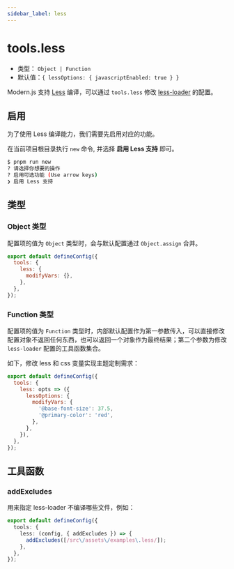 ```yaml
---
sidebar_label: less
---
```


# tools.less



- 类型： `Object | Function`
- 默认值：`{ lessOptions: { javascriptEnabled: true } }`

Modern.js 支持 [Less](https://lesscss.org/) 编译，可以通过 `tools.less` 修改 [less-loader](https://github.com/webpack-contrib/less-loader) 的配置。

## 启用

为了使用 Less 编译能力，我们需要先启用对应的功能。

在当前项目根目录执行 `new` 命令, 并选择 **启用 Less 支持** 即可。

```bash
$ pnpm run new
? 请选择你想要的操作
? 启用可选功能 (Use arrow keys)
❯ 启用 Less 支持
```

## 类型

### Object 类型

配置项的值为 `Object` 类型时，会与默认配置通过 `Object.assign` 合并。

```js title="modern.config.js"
export default defineConfig({
  tools: {
    less: {
      modifyVars: {},
    },
  },
});
```

### Function 类型

配置项的值为 `Function` 类型时，内部默认配置作为第一参数传入，可以直接修改配置对象不返回任何东西，也可以返回一个对象作为最终结果；第二个参数为修改 `less-loader` 配置的工具函数集合。

如下，修改 less 和 css 变量实现主题定制需求：

```js title="modern.config.js"
export default defineConfig({
  tools: {
    less: opts => ({
      lessOptions: {
        modifyVars: {
          '@base-font-size': 37.5,
          '@primary-color': 'red',
        },
      },
    }),
  },
});
```

## 工具函数

### addExcludes

用来指定 less-loader 不编译哪些文件，例如：

```ts title="modern.config.ts"
export default defineConfig({
  tools: {
    less: (config, { addExcludes }) => {
      addExcludes([/src\/assets\/examples\.less/]);
    },
  },
});
```
